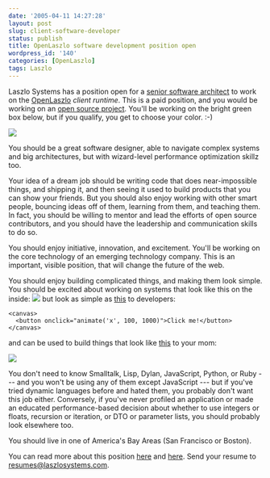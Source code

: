 ```yaml
---
date: '2005-04-11 14:27:28'
layout: post
slug: client-software-developer
status: publish
title: OpenLaszlo software development position open
wordpress_id: '140'
categories: [OpenLaszlo]
tags: Laszlo
---
```


Laszlo Systems has a position open for a [senior software architect](http://www.laszlosystems.com/company/jobs/#seniorarchitect) to work on the [OpenLaszlo](http://openlaszlo.org) _client runtime_.  This is a paid position, and you would be working on an [open source project](http://openlaszlo.org).  You'll be working on the bright green box below, but if you qualify, you get to choose your color. :-)

![](/images/2005/platform-architecture.png)

You should be a great software designer, able to navigate complex systems and big architectures, but with wizard-level performance optimization skillz too.

Your idea of a dream job should be writing code that does near-impossible things, and shipping it, and then seeing it used to build products that you can show your friends.  But you should also enjoy working with other smart people, bouncing ideas off of them, learning from them, and teaching them.  In fact, you should be willing to mentor and lead the efforts of open source contributors, and you should have the leadership and communication skills to do so.

You should enjoy initiative, innovation, and excitement.  You'll be working on the core technology of an emerging technology company.  This is an important, visible position, that will change the future of the web.

You should enjoy building complicated things, and making them look simple.  You should be excited about working on systems that look like this on the inside:
![](/images/2005/client-architecture-exploded.png)
but look as simple as [this](http://www.laszlosystems.com/lps/laszlo-in-ten-minutes/) to developers:

    <canvas>
      <button onclick="animate('x', 100, 1000)">Click me!</button>
    </canvas>

and can be used to build things that look like [this](http://www.laszlosystems.com/lps/sample-apps/dashboard/dashboard.lzo?lzt=html) to your mom:

![](/images/2005/dashboard.jpg)

You don't need to know Smalltalk, Lisp, Dylan, JavaScript, Python, or Ruby --- and you won't be using any of them except JavaScript --- but if you've tried dynamic languages before and hated them, you probably don't want this job either.  Conversely, if you've never profiled an application or made an educated performance-based decision about whether to use integers or floats, recursion or iteration, or DTO or parameter lists, you should probably look elsewhere too.

You should live in one of America's Bay Areas (San Francisco or Boston).

You can read more about this position [here](http://www.laszlosystems.com/company/jobs/#seniorarchitect) and [here](http://www.antisleep.com/archives/2005-04-04_0314.php).  Send your resume to [resumes@laszlosystems.com](mailto:resumes@laszlosystems.com).
